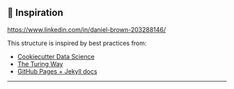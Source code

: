 
## 🧠 Inspiration
https://www.linkedin.com/in/daniel-brown-203288146/

This structure is inspired by best practices from:

* [Cookiecutter Data Science](https://drivendata.github.io/cookiecutter-data-science/)
* [The Turing Way](https://the-turing-way.netlify.app/)
* [GitHub Pages + Jekyll docs](https://docs.github.com/en/pages)

---
